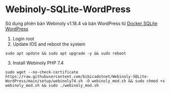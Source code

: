 # Webinoly-SQLite-WordPress
Sử dụng phiên bản Webinoly v1.18.4 và bản WordPress từ [Docker SQLite WordPress](https://github.com/soulteary/docker-sqlite-wordpress)
1. Login root
2. Update IOS and reboot the system
```shell
sudo apt update && sudo apt upgrade -y && sudo reboot
```
3. Install Webinoly PHP 7.4
```shell
sudo wget --no-check-certificate https://raw.githubusercontent.com/bibicadotnet/Webinoly-SQLite-WordPress/main/setup/webinoly74.sh -O webinoly_mod.sh && sudo chmod +x webinoly_mod.sh && sudo ./webinoly_mod.sh
```



